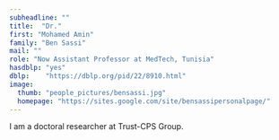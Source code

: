 ```yaml
---
subheadline: ""
title:  "Dr."
first: "Mohamed Amin"
family: "Ben Sassi"
mail: ""
role: "Now Assistant Professor at MedTech, Tunisia"
hasdblp: "yes"
dblp:    "https://dblp.org/pid/22/8910.html"
image:
  thumb: "people_pictures/bensassi.jpg"
  homepage: "https://sites.google.com/site/bensassipersonalpage/"
---
```


<!--more-->

I am a doctoral researcher at Trust-CPS Group.
